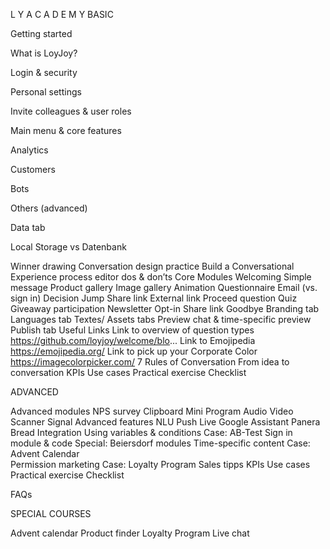 L Y A C A D E M Y 
BASIC

Getting started

What is LoyJoy?

Login & security

Personal settings

Invite colleagues & user roles

Main menu & core features

Analytics

Customers

Bots

Others (advanced)

Data tab

Local Storage vs Datenbank

Winner drawing
Conversation design practice
Build a Conversational Experience
process editor
dos & don’ts
Core Modules
Welcoming
Simple message
Product gallery
Image gallery
Animation
Questionnaire
Email (vs. sign in)
Decision Jump
Share link
External link
Proceed question 
Quiz
Giveaway participation
Newsletter Opt-in 
Share link
Goodbye
Branding tab
Languages tab
Textes/ Assets tabs
Preview chat & time-specific preview
Publish tab
Useful Links
Link to overview of question types https://github.com/loyjoy/welcome/blo...
Link to Emojipedia https://emojipedia.org/ 
Link to pick up your Corporate Color https://imagecolorpicker.com/
7 Rules of Conversation
From idea to conversation 
KPIs 
Use cases
Practical exercise
Checklist

ADVANCED 

Advanced modules
NPS survey 
Clipboard
Mini Program
Audio
Video
Scanner
Signal
Advanced features
NLU
Push
Live
Google Assistant Panera Bread Integration
Using variables & conditions
Case: AB-Test
Sign in module & code
Special: Beiersdorf modules
Time-specific content 
Case: Advent Calendar  
Permission marketing
Case: Loyalty Program
Sales tipps
KPIs 
Use cases
Practical exercise
Checklist

FAQs

SPECIAL COURSES

Advent calendar
Product finder
Loyalty Program
Live chat


